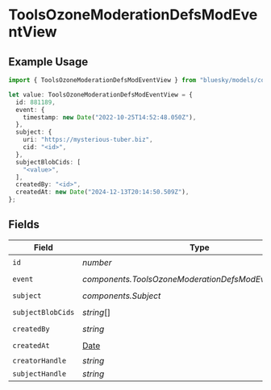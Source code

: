 # ToolsOzoneModerationDefsModEventView

## Example Usage

```typescript
import { ToolsOzoneModerationDefsModEventView } from "bluesky/models/components";

let value: ToolsOzoneModerationDefsModEventView = {
  id: 881189,
  event: {
    timestamp: new Date("2022-10-25T14:52:48.050Z"),
  },
  subject: {
    uri: "https://mysterious-tuber.biz",
    cid: "<id>",
  },
  subjectBlobCids: [
    "<value>",
  ],
  createdBy: "<id>",
  createdAt: new Date("2024-12-13T20:14:50.509Z"),
};
```

## Fields

| Field                                                                                         | Type                                                                                          | Required                                                                                      | Description                                                                                   |
| --------------------------------------------------------------------------------------------- | --------------------------------------------------------------------------------------------- | --------------------------------------------------------------------------------------------- | --------------------------------------------------------------------------------------------- |
| `id`                                                                                          | *number*                                                                                      | :heavy_check_mark:                                                                            | N/A                                                                                           |
| `event`                                                                                       | *components.ToolsOzoneModerationDefsModEventViewEvent*                                        | :heavy_check_mark:                                                                            | N/A                                                                                           |
| `subject`                                                                                     | *components.Subject*                                                                          | :heavy_check_mark:                                                                            | N/A                                                                                           |
| `subjectBlobCids`                                                                             | *string*[]                                                                                    | :heavy_check_mark:                                                                            | N/A                                                                                           |
| `createdBy`                                                                                   | *string*                                                                                      | :heavy_check_mark:                                                                            | N/A                                                                                           |
| `createdAt`                                                                                   | [Date](https://developer.mozilla.org/en-US/docs/Web/JavaScript/Reference/Global_Objects/Date) | :heavy_check_mark:                                                                            | N/A                                                                                           |
| `creatorHandle`                                                                               | *string*                                                                                      | :heavy_minus_sign:                                                                            | N/A                                                                                           |
| `subjectHandle`                                                                               | *string*                                                                                      | :heavy_minus_sign:                                                                            | N/A                                                                                           |